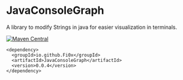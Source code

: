 # JavaConsoleGraph
A library to modify Strings in java for easier visualization in terminals.

[![Maven Central](https://maven-badges.herokuapp.com/maven-central/io.github.Fi0x/JavaConsoleGraph/badge.svg)](https://maven-badges.herokuapp.com/maven-central/io.github.Fi0x/JavaConsoleGraph/)
```
<dependency>
  <groupId>io.github.Fi0x</groupId>
  <artifactId>JavaConsoleGraph</artifactId>
  <version>0.0.4</version>
</dependency>
```
